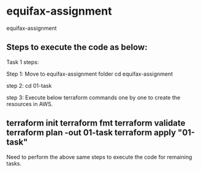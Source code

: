 # equifax-assignment
equifax-assignment

Steps to execute the code as below:
--------------------------------------------
Task 1 steps: 

Step 1:
Move to equifax-assignment folder
cd equifax-assignment

step 2:
cd 01-task

step 3:
Execute below terraform commands one by one to create the resources in AWS. 

terraform init
terraform fmt
terraform validate
terraform plan -out 01-task
terraform apply "01-task"
--------------------------------------------

Need to perform the above same steps to execute the code for remaining tasks. 
